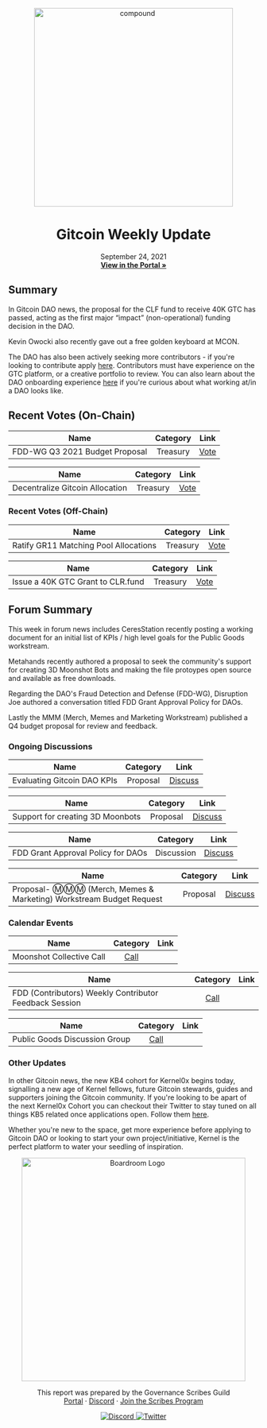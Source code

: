 <p align="center">
  <a href="http://app.boardroom.info/gitcoin">
    <img src="https://s.gitcoin.co/static/v2/images/presskit/logotype.f06a89bd4582.svg" alt="compound" width="400" />
  </a>
  <h1 align="center">Gitcoin Weekly Update</h1>
  <p align="center">
    September 24, 2021
  <br />
  <a href="http://app.boardroom.info/gitcoin"><strong>View in the Portal »</strong></a>
  <br />
  </p>
</p>

## Summary

In Gitcoin DAO news, the proposal for the CLF fund to receive 40K GTC has passed, acting as the first major “impact” (non-operational) funding decision in the DAO.

Kevin Owocki also recently gave out a free golden keyboard at MCON.

The DAO has also been actively seeking more contributors - if you're looking to contribute apply <a href="https://airtable.com/shrNCh4oIQYx1QJ2y">here</a>. Contributors must have experience on the GTC platform, or a creative portfolio to review. You can also learn about the DAO onboarding experience <a href="https://www.notion.so/Learn-about-the-DAO-onboarding-experience-5856a0032e73494888b92b84d9be6af5">here</a> if you're curious about what working at/in a DAO looks like.

## Recent Votes (On-Chain)
| Name          | Category      | Link   |
| ------------- |:-------------:| :-----:|
| FDD-WG Q3 2021 Budget Proposal | Treasury | [Vote](https://gov.gitcoin.co/t/proposal-fdd-wg-anti-fraud-sybil-collusion-q3-budget-request/8210)

| Name          | Category      | Link   |
| ------------- |:-------------:| :-----:|
| Decentralize Gitcoin Allocation | Treasury | [Vote](https://gov.gitcoin.co/t/decentralize-gitcoin-workstream-budget-request/8121)


### Recent Votes (Off-Chain)
| Name          | Category      | Link   |
| ------------- |:-------------:| :-----:|
| Ratify GR11 Matching Pool Allocations | Treasury | [Vote](https://snapshot.org/#/gitcoindao.eth/proposal/QmSRTDaRckWkWBBAHDXXyatMFLUZcFjSCkvHSBuC84fgbf)

| Name          | Category      | Link   |
| ------------- |:-------------:| :-----:|
| Issue a 40K GTC Grant to CLR.fund| Treasury | [Vote](https://snapshot.org/#/gitcoindao.eth/proposal/QmSRTDaRckWkWBBAHDXXyatMFLUZcFjSCkvHSBuC84fgbf)



## Forum Summary

This week in forum news includes CeresStation recently posting a working document for an initial list of KPIs / high level goals for the Public Goods workstream.

Metahands recently authored a proposal to seek the community's support for creating 3D Moonshot Bots and making the file protoypes open source and available as free downloads.

Regarding the DAO's Fraud Detection and Defense (FDD-WG), Disruption Joe authored a conversation titled FDD Grant Approval Policy for DAOs.

Lastly the MMM (Merch, Memes and Marketing Workstream) published a Q4 budget proposal for review and feedback.

### Ongoing Discussions

| Name          | Category      | Link   |
| ------------- |:-------------:| :-----:|
| Evaluating Gitcoin DAO KPIs | Proposal | [Discuss](https://gov.gitcoin.co/t/what-are-the-kpis-that-gitcoindao-optimizes-for/8497/8)

| Name          | Category      | Link   |
| ------------- |:-------------:| :-----:|
| Support for creating 3D Moonbots| Proposal | [Discuss](https://gov.gitcoin.co/t/proposal-support-for-creating-3d-moonshotbots/8582)

| Name          | Category      | Link   |
| ------------- |:-------------:| :-----:|
| FDD Grant Approval Policy for DAOs | Discussion | [Discuss](https://gov.gitcoin.co/t/fdd-grant-approval-policy-for-daos/8537)

| Name          | Category      | Link   |
| ------------- |:-------------:| :-----:|
| Proposal- Ⓜ️Ⓜ️Ⓜ️ (Merch, Memes & Marketing) Workstream Budget Request | Proposal | [Discuss](https://gov.gitcoin.co/t/proposal-merch-memes-marketing-workstream-budget-request/8562)

### Calendar Events

| Name          | Category      | Link   |
| ------------- |:-------------:| :-----:|
| Moonshot Collective Call | [Call](https://www.addevent.com/event/gA8182719)


| Name          | Category      | Link   |
| ------------- |:-------------:| :-----:|
| FDD (Contributors) Weekly Contributor Feedback Session| [Call](https://www.addevent.com/event/Lq8216816)

| Name          | Category      | Link   |
| ------------- |:-------------:| :-----:|
| Public Goods Discussion Group | [Call](https://www.addevent.com/event/PA8738644)


### Other Updates

In other Gitcoin news, the new KB4 cohort for Kernel0x begins today, signalling a new age of Kernel fellows, future Gitcoin stewards, guides and supporters joining the Gitcoin community. If you're looking to be apart of the next Kernel0x Cohort you can checkout their Twitter to stay tuned on all things KB5 related once applications open. Follow them <a href="https://twitter.com/KERNEL0x/">here</a>.

Whether you're new to the space, get more experience before applying to Gitcoin DAO or looking to start your own project/initiative, Kernel is the perfect platform to water your seedling of inspiration. 

<p align="center">
  <a href="http://app.boardroom.info/">
    <img src="https://i.ibb.co/PFcchnQ/boardroom.png" alt="Boardroom Logo" width="450" />
  </a>
</p>

<p align="center">
	This report was prepared by the Governance Scribes Guild
  <br />
  <a href="http://boardroom.info/">Portal</a>
  ·
  <a href="https://discord.com/invite/tgrTFg9">Discord</a>
  ·
  <a href="https://boardroom.mirror.xyz/JHrN8nVy_J4C7Xzj37zoyPANg0ZnNszhWy9YOZHC0lM">Join the Scribes Program</a>
</p>

<p align="center">
  <a href="https://discord.gg/CEZ8WfuK8s">
    <img src="https://img.shields.io/badge/Discord-Join-7289da?style=for-the-badge&logo=discord&logoColor=white" alt="Discord" />
  </a>
  <a href="https://twitter.com/boardroom_info">
    <img src="https://img.shields.io/badge/Twitter-Follow-1da1f2?style=for-the-badge&logo=twitter&logoColor=white" alt="Twitter" />
  </a>
</p>
